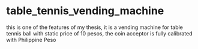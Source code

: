 # table_tennis_vending_machine
this is one of the features of my thesis, it is a vending machine for table tennis ball with static price of 10 pesos, the coin acceptor is fully calibrated with Philippine Peso
